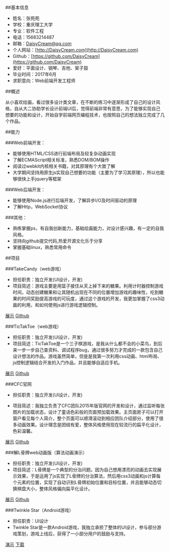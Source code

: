 ##基本信息

- 姓名：张苑苑
- 学校：重庆理工大学
- 专业：软件工程
- 电话：15683214487
- 邮箱：DaisyCream@qq.com
- 个人网站：[http://DaisyCream.com](http://DaisyCream.com)
- Github：[https://github.com/DaisyCream](https://github.com/DaisyCream)
- 爱好：平面设计、钢琴、吉他、架子鼓
- 毕业时间：2017年6月
- 求职意向：Web前端开发工程师


##概述

从小喜欢绘画，看过很多设计类文章，在不断的练习中逐渐形成了自己的设计风格，自从大二协助学长设计前端UI后，觉得前端非常有意思，为了能够实现自己想要的功能和设计，开始自学前端网页编程技术，也按照自己的想法独立完成了几个作品。
	
##能力

###Web前端开发：

- 能够使用HTML/CSS进行前端布局及较复杂动画实现
- 了解ECMAScript相关标准，熟悉DOM/BOM操作
- 阅读过webkit内核相关书籍，对其原理有个大致了解
- 大学期间坚持用原生js实现自己想要的功能（主要为了学习其原理），所以也能够很快上手jquery等框架

###Web后端开发：

- 能够使用Node.js进行后端开发，了解异步I/O及时间驱动的原理
- 了解Http，WebSocket协议

###其他：

- 熟练掌握ps，有自我创新能力，基础绘画能力，对设计感兴趣，有一定的自我风格。
- 坚持向github提交代码,热爱开源文化乐于分享
- 掌握基础linux，熟悉常用命令

##项目

###TakeCandy（web游戏）

- 担任职责：独立开发(UI设计，开发)
- 项目简述：游戏主要是用篮子接住从天上掉下来的糖果。利用计时器控制游戏时间，动态创建糖果和让其随机出现在不同的位置增加游戏的趣味性，吃到糖果的时间奖励提高游戏的可玩度，通过这个游戏的开发，我更加掌握了css3动画的利用，和如何使用js进行游戏逻辑控制。

[展示](http://daisycream.com/TakeCandy)
[Github](https://github.com/DaisyCream/TakeCandy)


###TicTakToe（web游戏）

- 担任职责：独立开发(UI设计，开发)
- 项目简述：TicTakToe是一个三子棋游戏，是我从什么都不会的小菜鸟，到后来一步一步自己查资料、调试程序bug，通过很多努力才完成的一款包含自己设计想法的作品。游戏虽然简单，但是是我第一次利用css动画、html布局、js控制逻辑结合开发的入门作品，并且能够自适应手机。

[展示](http://daisycream.com/TicTakToe)
[Github](https://github.com/DaisyCream/TicTakToe)


###CFC官网

- 担任职责：独立开发(UI设计，开发)

- 项目简述：我独立负责了CFC团队2015年版官网的开发和设计，通过监听每张图片的加载状态，设计了童话色彩般的页面预加载效果。主页面房子可以打开窗户看见每个人简介，整个页面可以顺滑滚动到相应团队介绍部分，使用了很多动画效果。设计理念是团结有爱，整体风格使用现在较流行的扁平化设计，色彩温馨。

[展示](http://daisycream.com/CFCweb/cfc.html) 
[Github](https://github.com/DaisyCream/CFCweb)


###解L骨牌web动画版（算法动画演示）

- 担任职责：独立开发(UI设计，开发)
- 项目简述：L骨牌是一个典型的分治问题。因为自己想用漂亮的动画去实现展示效果，于是运用了js实现了L骨牌的分治算法，然后用css3动画和js计算每个元素的位置，实现了自动识别L骨牌初始位置和目标位置，并且能够动态切换棋盘大小，整体风格偏向扁平化设计。

[展示](http://daisycream.com/LChess)
[Github](https://github.com/DaisyCream/LChess)



###Twinkle Star（Android游戏）

- 担任职责：UI设计
- Twinkle Star是一款Android游戏，我独立承担了整体的UI设计，参与部分游戏策划，游戏上线后，获得了一小部分用户的鼓励与支持。

[演示](http://www.bilibili.com/video/av1412319/)
[下载](http://www.wandoujia.com/apps/com.breezedust.huaxinxin)

